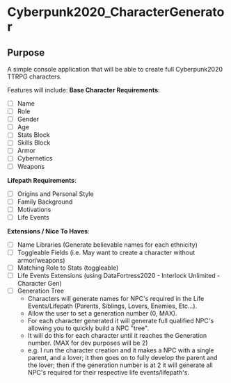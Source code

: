 # Cyberpunk2020_CharacterGenerator
## Purpose
A simple console application that will be able to create full Cyberpunk2020 TTRPG characters.

Features will include:
**Base Character Requirements**:
- [ ] Name
- [ ] Role
- [ ] Gender
- [ ] Age
- [ ] Stats Block
- [ ] Skills Block
- [ ] Armor
- [ ] Cybernetics
- [ ] Weapons

**Lifepath Requirements**:
- [ ] Origins and Personal Style
- [ ] Family Background
- [ ] Motivations
- [ ] Life Events

**Extensions / Nice To Haves**:
- [ ] Name Libraries (Generate believable names for each ethnicity)
- [ ] Toggleable Fields (i.e. May want to create a character without armor/weapons)
- [ ] Matching Role to Stats (toggleable)
- [ ] Life Events Extensions (using DataFortress2020 - Interlock Unlimited - Character Gen)
- [ ] Generation Tree
  - Characters will generate names for NPC's required in the Life Events/Lifepath (Parents, Siblings, Lovers, Enemies, Etc...).
  - Allow the user to set a generation number (0, MAX).
  - For each character generated it will generate full qualified NPC's allowing you to quickly build a NPC "tree".
  - It will do this for each character until it reaches the Generation number. (MAX for dev purposes will be 2)
  - e.g. I run the character creation and it makes a NPC with a single parent, and a lover; it then goes on to fully develop the parent and the lover; then if the generation number is at 2 it will generate all NPC's required for their respective life events/lifepath's.
